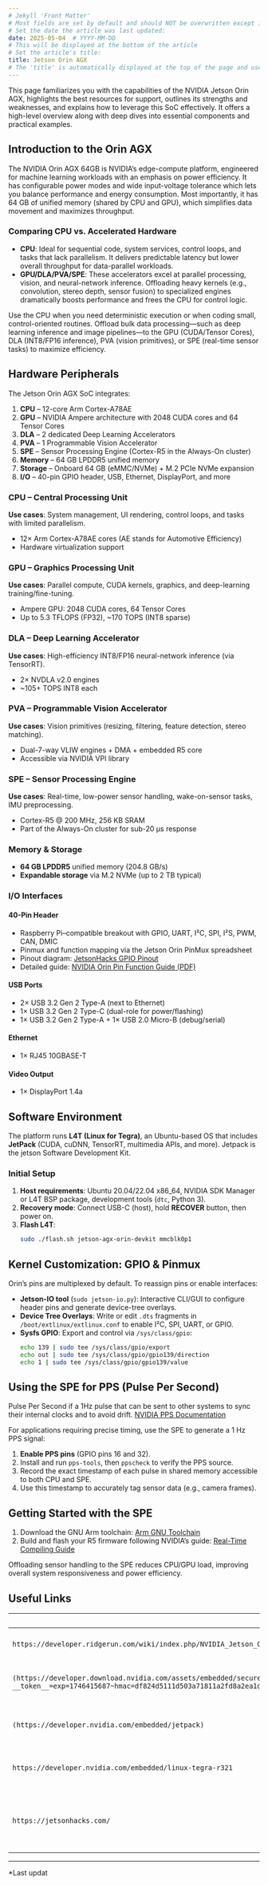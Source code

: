 ```yaml
---
# Jekyll 'Front Matter'
# Most fields are set by default and should NOT be overwritten except in special circumstances.
# Set the date the article was last updated:
date: 2025-05-04  # YYYY-MM-DD
# This will be displayed at the bottom of the article
# Set the article's title:
title: Jetson Orin AGX
# The 'title' is automatically displayed at the top of the page and used elsewhere.
---
```


This page familiarizes you with the capabilities of the NVIDIA Jetson Orin AGX, highlights the best resources for support, outlines its strengths and weaknesses, and explains how to leverage this SoC effectively. It offers a high-level overview along with deep dives into essential components and practical examples.

## Introduction to the Orin AGX

The NVIDIA Orin AGX 64GB is NVIDIA’s edge-compute platform, engineered for machine learning workloads with an emphasis on power efficiency. It has configurable power modes and wide input-voltage tolerance which lets you balance performance and energy consumption. Most importantly, it has 64 GB of unified memory (shared by CPU and GPU), which simplifies data movement and maximizes throughput.

### Comparing CPU vs. Accelerated Hardware

- **CPU**: Ideal for sequential code, system services, control loops, and tasks that lack parallelism. It delivers predictable latency but lower overall throughput for data-parallel workloads.  
- **GPU/DLA/PVA/SPE**: These accelerators excel at parallel processing, vision, and neural-network inference. Offloading heavy kernels (e.g., convolution, stereo depth, sensor fusion) to specialized engines dramatically boosts performance and frees the CPU for control logic.

Use the CPU when you need deterministic execution or when coding small, control-oriented routines. Offload bulk data processing—such as deep learning inference and image pipelines—to the GPU (CUDA/Tensor Cores), DLA (INT8/FP16 inference), PVA (vision primitives), or SPE (real-time sensor tasks) to maximize efficiency.

## Hardware Peripherals

The Jetson Orin AGX SoC integrates:

1. **CPU** – 12-core Arm Cortex-A78AE  
2. **GPU** – NVIDIA Ampere architecture with 2048 CUDA cores and 64 Tensor Cores  
3. **DLA** – 2 dedicated Deep Learning Accelerators  
4. **PVA** – 1 Programmable Vision Accelerator  
5. **SPE** – Sensor Processing Engine (Cortex-R5 in the Always-On cluster)  
6. **Memory** – 64 GB LPDDR5 unified memory  
7. **Storage** – Onboard 64 GB (eMMC/NVMe) + M.2 PCIe NVMe expansion  
8. **I/O** – 40-pin GPIO header, USB, Ethernet, DisplayPort, and more  

### CPU – Central Processing Unit

**Use cases**: System management, UI rendering, control loops, and tasks with limited parallelism.

- 12× Arm Cortex-A78AE cores  (AE stands for Automotive Efficiency)
- Hardware virtualization support  

### GPU – Graphics Processing Unit

**Use cases**: Parallel compute, CUDA kernels, graphics, and deep-learning training/fine-tuning.

- Ampere GPU: 2048 CUDA cores, 64 Tensor Cores  
- Up to 5.3 TFLOPS (FP32), ~170 TOPS (INT8 sparse)  

### DLA – Deep Learning Accelerator

**Use cases**: High-efficiency INT8/FP16 neural-network inference (via TensorRT).

- 2× NVDLA v2.0 engines  
- ~105+ TOPS INT8 each  

### PVA – Programmable Vision Accelerator

**Use cases**: Vision primitives (resizing, filtering, feature detection, stereo matching).

- Dual-7-way VLIW engines + DMA + embedded R5 core  
- Accessible via NVIDIA VPI library  

### SPE – Sensor Processing Engine

**Use cases**: Real-time, low-power sensor handling, wake-on-sensor tasks, IMU preprocessing.

- Cortex-R5 @ 200 MHz, 256 KB SRAM  
- Part of the Always-On cluster for sub-20 μs response  

### Memory & Storage

- **64 GB LPDDR5** unified memory (204.8 GB/s)  
- **Expandable storage** via M.2 NVMe (up to 2 TB typical)  

### I/O Interfaces

#### 40-Pin Header

- Raspberry Pi–compatible breakout with GPIO, UART, I²C, SPI, I²S, PWM, CAN, DMIC  
- Pinmux and function mapping via the Jetson Orin PinMux spreadsheet  
- Pinout diagram: [JetsonHacks GPIO Pinout](https://jetsonhacks.com/nvidia-jetson-agx-orin-gpio-header-pinout/)  
- Detailed guide: [NVIDIA Orin Pin Function Guide (PDF)](https://developer.download.nvidia.com/assets/embedded/secure/jetson/agx_orin/Jetson_AGX_Orin_Pin_Function_Names_Guide_DA-11060-001_v1.0.pdf)  

#### USB Ports

- 2× USB 3.2 Gen 2 Type-A (next to Ethernet)  
- 1× USB 3.2 Gen 2 Type-C (dual-role for power/flashing)  
- 1× USB 3.2 Gen 2 Type-A + 1× USB 2.0 Micro-B (debug/serial)  

#### Ethernet

- 1× RJ45 10GBASE-T  

#### Video Output

- 1× DisplayPort 1.4a  

## Software Environment

The platform runs **L4T (Linux for Tegra)**, an Ubuntu-based OS that includes **JetPack** (CUDA, cuDNN, TensorRT, multimedia APIs, and more). Jetpack is the jetson Software Development Kit.

### Initial Setup

1. **Host requirements**: Ubuntu 20.04/22.04 x86_64, NVIDIA SDK Manager or L4T BSP package, development tools (`dtc`, Python 3).  
2. **Recovery mode**: Connect USB-C (host), hold **RECOVER** button, then power on.  
3. **Flash L4T**:  
   ```bash
   sudo ./flash.sh jetson-agx-orin-devkit mmcblk0p1
   ```


## Kernel Customization: GPIO & Pinmux

Orin’s pins are multiplexed by default. To reassign pins or enable interfaces:

- **Jetson-IO tool** (`sudo jetson-io.py`): Interactive CLI/GUI to configure header pins and generate device-tree overlays.  
- **Device Tree Overlays**: Write or edit `.dts` fragments in `/boot/extlinux/extlinux.conf` to enable I²C, SPI, UART, or GPIO.  
- **Sysfs GPIO**: Export and control via `/sys/class/gpio`:
  ```bash
  echo 139 | sudo tee /sys/class/gpio/export
  echo out | sudo tee /sys/class/gpio/gpio139/direction
  echo 1 | sudo tee /sys/class/gpio/gpio139/value
  ```  

## Using the SPE for PPS (Pulse Per Second)

Pulse Per Second if a 1Hz pulse that can be sent to other systems to sync their internal clocks and to avoid drift. [NVIDIA PPS Documentation](https://docs.nvidia.com/networking/display/nvidia5ttechnologyusermanualv10/pulse+per+second+(pps))

For applications requiring precise timing, use the SPE to generate a 1 Hz PPS signal:

1. **Enable PPS pins** (GPIO pins 16 and 32).  
2. Install and run `pps-tools`, then `ppscheck` to verify the PPS source.  
3. Record the exact timestamp of each pulse in shared memory accessible to both CPU and SPE.  
4. Use this timestamp to accurately tag sensor data (e.g., camera frames).  

## Getting Started with the SPE

1. Download the GNU Arm toolchain: [Arm GNU Toolchain](https://developer.arm.com/downloads/-/arm-gnu-toolchain-downloads/14-2-rel1)  
2. Build and flash your R5 firmware following NVIDIA’s guide: [Real-Time Compiling Guide](https://docs.nvidia.com/jetson/spe/rt-compiling.html#autotoc_md0)  

Offloading sensor handling to the SPE reduces CPU/GPU load, improving overall system responsiveness and power efficiency.


## Useful Links
| Link | Use |
|-|-|
| `https://developer.ridgerun.com/wiki/index.php/NVIDIA_Jetson_Orin/Reference_Documentation` | All Jetson Orin downloads |
| `(https://developer.download.nvidia.com/assets/embedded/secure/jetson/agx_orin/Orin-TRM_DP10508002_v1.2p.pdf?__token__=exp=1746415687~hmac=df824d5111d503a71811a2fd8a2ea1d8fea81f0fa90a3aed4ba650e36812abd9&t=eyJscyI6ImdzZW8iLCJsc2QiOiJodHRwczovL3d3dy5nb29nbGUuY29tLyJ9)` | The Technical Reference manual |
|`(https://developer.nvidia.com/embedded/jetpack)`| Jetpack SDK download tutorial |
| `https://developer.nvidia.com/embedded/linux-tegra-r321` | L4T guide + installation tutorial |
|`https://jetsonhacks.com/`|Tons of useful tutorials and software packages|

---

*Last updat